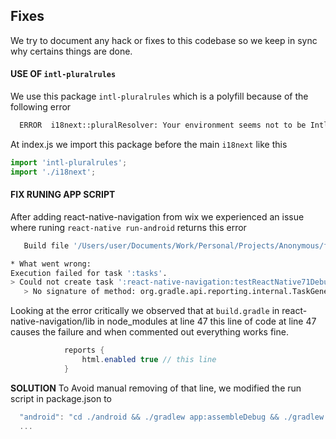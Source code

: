 ## Fixes

We try to document any hack or fixes to this codebase so we keep in sync why certains things are done.

#### USE OF `intl-pluralrules`

We use this package `intl-pluralrules` which is a polyfill because of the following error

```bash
  ERROR  i18next::pluralResolver: Your environment seems not to be Intl API compatible, use an Intl.PluralRules polyfill. Will fallback to the compatibilityJSON v3 format handling.
```

At index.js we import this package before the main `i18next` like this

```js
import 'intl-pluralrules';
import './i18next';
```

#### FIX RUNING APP SCRIPT

After adding react-native-navigation from wix we experienced an issue where runing `react-native run-android` returns this error

```bash
   Build file '/Users/user/Documents/Work/Personal/Projects/Anonymous/frontends/mobile/anonymous/node_modules/react-native-navigation/lib/android/app/build.gradle' line: 47

* What went wrong:
Execution failed for task ':tasks'.
> Could not create task ':react-native-navigation:testReactNative71DebugUnitTest'.
   > No signature of method: org.gradle.api.reporting.internal.TaskGeneratedSingleDirectoryReport.enabled() is applicable for argument types: (Boolean) values: [true]

```

Looking at the error critically we observed that at `build.gradle` in react-native-navigation/lib in node_modules at line 47 this line of code at line 47 causes the failure and when commented out everything works fine.

```java
            reports {
                html.enabled true // this line
            }
```

**SOLUTION**
To Avoid manual removing of that line, we modified the run script in package.json to

```js
  "android": "cd ./android && ./gradlew app:assembleDebug && ./gradlew installDebug && npm start",
  ...
```
